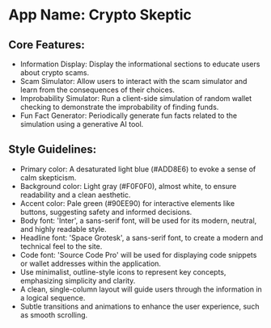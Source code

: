 # **App Name**: Crypto Skeptic

## Core Features:

- Information Display: Display the informational sections to educate users about crypto scams.
- Scam Simulator: Allow users to interact with the scam simulator and learn from the consequences of their choices.
- Improbability Simulator: Run a client-side simulation of random wallet checking to demonstrate the improbability of finding funds.
- Fun Fact Generator: Periodically generate fun facts related to the simulation using a generative AI tool.

## Style Guidelines:

- Primary color: A desaturated light blue (#ADD8E6) to evoke a sense of calm skepticism.
- Background color: Light gray (#F0F0F0), almost white, to ensure readability and a clean aesthetic.
- Accent color: Pale green (#90EE90) for interactive elements like buttons, suggesting safety and informed decisions.
- Body font: 'Inter', a sans-serif font, will be used for its modern, neutral, and highly readable style.
- Headline font: 'Space Grotesk', a sans-serif font, to create a modern and technical feel to the site.
- Code font: 'Source Code Pro' will be used for displaying code snippets or wallet addresses within the application.
- Use minimalist, outline-style icons to represent key concepts, emphasizing simplicity and clarity.
- A clean, single-column layout will guide users through the information in a logical sequence.
- Subtle transitions and animations to enhance the user experience, such as smooth scrolling.
